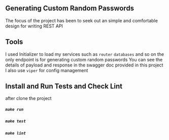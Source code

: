 ## Generating Custom Random Passwords
The focus of the project has been to seek out an simple and comfortable design for writing
REST API

## Tools
I used Initializer to load my services such as `router` `databases` and so on
the only endpoint is for generating custom random passwords
You can see the details of payload and response in the swagger doc provided in this project
I also use `viper` for config management

## Install and Run Tests and Check Lint
after clone the project
##### `make run`
##### `make test`
##### `make lint`